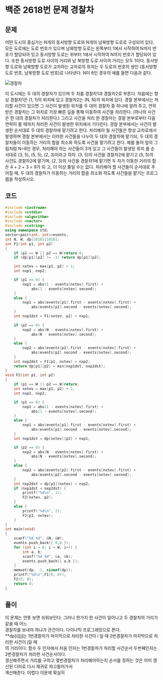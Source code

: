 # 백준 2618번 문제 경찰차

## 문제

어떤 도시의 중심가는 N개의 동서방향 도로와 N개의 남북방향 도로로 구성되어 있다.
모든 도로에는 도로 번호가 있으며 남북방향 도로는 왼쪽부터 1에서 시작하여 N까지 번호가
할당되어 있고 동서방향 도로는 위부터 1에서 시작하여 N까지 번호가 할당되어 있다. 
또한 동서방향 도로 사이의 거리와 남 북방향 도로 사이의 거리는 모두 1이다. 동서방향 
도로와 남북방향 도로가 교차하는 교차로의 위치는 두 도로의 번호의 쌍인 (동서방향 도로
번호, 남북방향 도로 번호)로 나타낸다. N이 6인 경우의 예를 들면 다음과 같다.

![경찰차](https://www.acmicpc.net/upload/images/BSgNJcsUQBLbK3i.jpg)

이 도시에는 두 대의 경찰차가 있으며 두 차를 경찰차1과 경찰차2로 부른다. 처음에는 항상
경찰차1은 (1, 1)의 위치에 있고 경찰차2는 (N, N)의 위치에 있다. 경찰 본부에서는 처리할
사건이 있으면 그 사건이 발생된 위치를 두 대의 경찰차 중 하나에 알려 주고, 연락 받은 경찰차는
그 위치로 가장 빠른 길을 통해 이동하여 사건을 처리한다. (하나의 사건은 한 대의 경찰차가 처리한다.)
그리고 사건을 처리 한 경찰차는 경찰 본부로부터 다음 연락이 올 때까지 처리한 사건이 발생한 위치에서 
기다린다. 경찰 본부에서는 사건이 발생한 순서대로 두 대의 경찰차에 맡기려고 한다. 처리해야 될
사건들은 항상 교차로에서 발생하며 경찰 본부에서는 이러한 사건들을 나누어 두 대의 경찰차에 맡기되, 
두 대의 경찰차들이 이동하는 거리의 합을 최소화 하도록 사건을 맡기려고 한다.
예를 들어 앞의 그림처럼 N=6인 경우, 처리해야 하는 사건들이 3개 있고 그 사건들이 발생된
위치 를 순서대로 (3, 5), (5, 5), (2, 3)이라고 하자. (3, 5)의 사건을 경찰차2에 맡기고 (5, 5)의 
사건도 경찰차2에 맡기며, (2, 3)의 사건을 경찰차1에 맡기면 두 차가 이동한 거리의 합은 4 + 2 + 3 = 9가 되 고, 더 이상 줄일 수는 없다.
처리해야 할 사건들이 순서대로 주어질 때, 두 대의 경찰차가 이동하는 거리의 합을 최소화 하도록 
사건들을 맡기는 프로그램을 작성하시오.

## 코드
```c++
#include <iostream>
#include <cstdio>
#include <algorithm>
#include <vector>
#include <cstring>
using namespace std;
vector<pair<int, int>>events;
int N, W, dp[1010][1010];
int F1(int p1, int p2)
{
	if (p1 == W || p2 == W)return 0;
	if (dp[p1][p2] != -1) return dp[p1][p2];

	int nxtev = max(p1, p2) + 1;
	int nxp1, nxp2;

	if (p1 == 0) {
		nxp1 = abs(1 - events[nxtev].first) +
			abs(1 - events[nxtev].second);
	}
	else {
		nxp1 = abs(events[p1].first - events[nxtev].first) +
			abs(events[p1].second - events[nxtev].second);
	}
	int nxp1dst = F1(nxtev, p2) + nxp1;
	
	if (p2 == 0) {
		nxp2 = abs(N - events[nxtev].first) +
			abs(N - events[nxtev].second);
	}
	else {
		nxp2 = abs(events[p2].first - events[nxtev].first) +
			abs(events[p2].second - events[nxtev].second);
	}
	int nxp2dst = F1(p1, nxtev) + nxp2;
	return dp[p1][p2] = min(nxp1dst, nxp2dst);
}
void F2(int p1, int p2)
{
	if (p1 == W || p2 == W)return;
	int nxtev = max(p1, p2) + 1;
	int nxp1, nxp2;

	if (p1 == 0) {
		nxp1 = abs(1 - events[nxtev].first) +
			abs(1 - events[nxtev].second);
	}
	else {
		nxp1 = abs(events[p1].first - events[nxtev].first) +
			abs(events[p1].second - events[nxtev].second);
	}
	int nxp1dst = dp[nxtev][p2] + nxp1;

	if (p2 == 0) {
		nxp2 = abs(N - events[nxtev].first) +
			abs(N - events[nxtev].second);
	}
	else {
		nxp2 = abs(events[p2].first - events[nxtev].first) +
			abs(events[p2].second - events[nxtev].second);
	}
	int nxp2dst = dp[p1][nxtev] + nxp2;
	if (nxp1dst < nxp2dst) {
		printf("%d\n", 1);
		F2(nxtev, p2);
	}
	else {
		printf("%d\n", 2);
		F2(p1, nxtev);
	}
}
int main(void)
{
	scanf("%d %d", &N, &W);
	events.push_back({ 0,0 }); 
	for (int i = 0; i < W; i++) {
		int a, b;
		scanf("%d %d", &a, &b);
		events.push_back({ a,b });
	}
	memset(dp, -1, sizeof(dp));
	printf("%d\n",F1(0, 0));
	F2(0, 0);
	return 0;
}
```

## 풀이 

이 문제는 언뜻 보면 쉬워보인다. 그러나 한가지 한 사건이 일어나고 두 경찰차의 거리가 같을 때 어느</br>
경찰차를 보내야 하냐가 관건이다. 다이나믹 프로그래밍으로 푼다. </br>
**dp[i][j]는 1번경찰차가 마지막으로 처리한 사건이 i 일 때 2번경찰차가 마지막으로 처리한 사건이 j일 때 </br>
의 거리이다. 함수 두 인자에서 처음 인자는 1번경찰차가 처리할 사건순서 두번째인자는 2번경찰차가 처리한 사건순서이다. </br>
갱신해주면서 거리를 구하고 몇번경찰차가 처리해야하는지 순서를 정하는 것은 이미 갱신된 디피로 다시 재귀로 파고들어가서</br>
계산해준다. 어렵다 이문제 확실히 </br>
